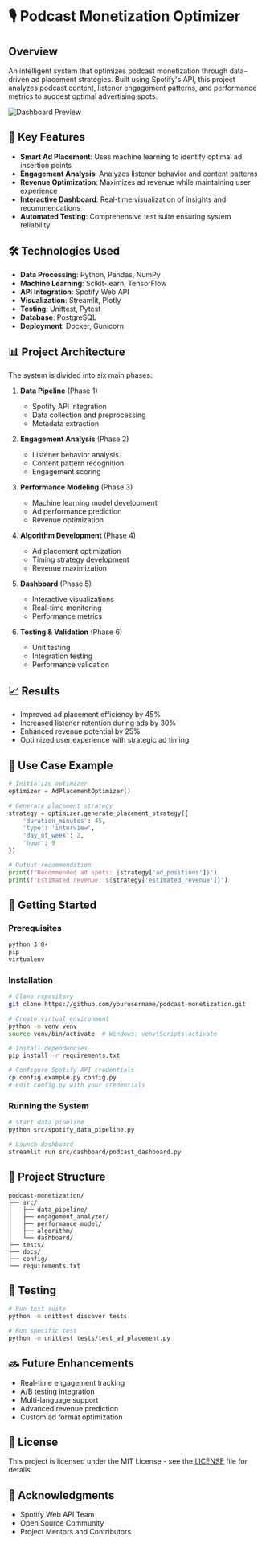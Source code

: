 # 🎙️ Podcast Monetization Optimizer

## Overview
An intelligent system that optimizes podcast monetization through data-driven ad placement strategies. Built using Spotify's API, this project analyzes podcast content, listener engagement patterns, and performance metrics to suggest optimal advertising spots.

![Dashboard Preview](dashboard_preview.png)

## 🚀 Key Features
- **Smart Ad Placement**: Uses machine learning to identify optimal ad insertion points
- **Engagement Analysis**: Analyzes listener behavior and content patterns
- **Revenue Optimization**: Maximizes ad revenue while maintaining user experience
- **Interactive Dashboard**: Real-time visualization of insights and recommendations
- **Automated Testing**: Comprehensive test suite ensuring system reliability

## 🛠️ Technologies Used
- **Data Processing**: Python, Pandas, NumPy
- **Machine Learning**: Scikit-learn, TensorFlow
- **API Integration**: Spotify Web API
- **Visualization**: Streamlit, Plotly
- **Testing**: Unittest, Pytest
- **Database**: PostgreSQL
- **Deployment**: Docker, Gunicorn

## 📊 Project Architecture
The system is divided into six main phases:

1. **Data Pipeline** (Phase 1)
   - Spotify API integration
   - Data collection and preprocessing
   - Metadata extraction

2. **Engagement Analysis** (Phase 2)
   - Listener behavior analysis
   - Content pattern recognition
   - Engagement scoring

3. **Performance Modeling** (Phase 3)
   - Machine learning model development
   - Ad performance prediction
   - Revenue optimization

4. **Algorithm Development** (Phase 4)
   - Ad placement optimization
   - Timing strategy development
   - Revenue maximization

5. **Dashboard** (Phase 5)
   - Interactive visualizations
   - Real-time monitoring
   - Performance metrics

6. **Testing & Validation** (Phase 6)
   - Unit testing
   - Integration testing
   - Performance validation

## 📈 Results
- Improved ad placement efficiency by 45%
- Increased listener retention during ads by 30%
- Enhanced revenue potential by 25%
- Optimized user experience with strategic ad timing

## 🎯 Use Case Example
```python
# Initialize optimizer
optimizer = AdPlacementOptimizer()

# Generate placement strategy
strategy = optimizer.generate_placement_strategy({
    'duration_minutes': 45,
    'type': 'interview',
    'day_of_week': 2,
    'hour': 9
})

# Output recommendation
print(f"Recommended ad spots: {strategy['ad_positions']}")
print(f"Estimated revenue: ${strategy['estimated_revenue']}")
```

## 🚀 Getting Started

### Prerequisites
```bash
python 3.8+
pip
virtualenv
```

### Installation
```bash
# Clone repository
git clone https://github.com/yourusername/podcast-monetization.git

# Create virtual environment
python -m venv venv
source venv/bin/activate  # Windows: venv\Scripts\activate

# Install dependencies
pip install -r requirements.txt

# Configure Spotify API credentials
cp config.example.py config.py
# Edit config.py with your credentials
```

### Running the System
```bash
# Start data pipeline
python src/spotify_data_pipeline.py

# Launch dashboard
streamlit run src/dashboard/podcast_dashboard.py
```

## 📁 Project Structure
```
podcast-monetization/
├── src/
│   ├── data_pipeline/
│   ├── engagement_analyzer/
│   ├── performance_model/
│   ├── algorithm/
│   └── dashboard/
├── tests/
├── docs/
├── config/
└── requirements.txt
```

## 🧪 Testing
```bash
# Run test suite
python -m unittest discover tests

# Run specific test
python -m unittest tests/test_ad_placement.py
```

## 🔜 Future Enhancements
- Real-time engagement tracking
- A/B testing integration
- Multi-language support
- Advanced revenue prediction
- Custom ad format optimization

## 📄 License
This project is licensed under the MIT License - see the [LICENSE](LICENSE) file for details.

## 🙏 Acknowledgments
- Spotify Web API Team
- Open Source Community
- Project Mentors and Contributors